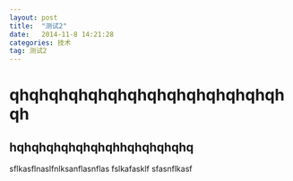 ```yaml
---
layout: post
title:  "测试2"
date:   2014-11-8 14:21:28
categories: 技术
tag: 测试2
---
```

qhqhqhqhqhqhqhqhqhqhqhqhqhqhqh
==================
hqhqhqhqhqhqhqhhqhqhqhqhq
------------------
sflkasflnaslfnlksanflasnflas
fslkafasklf
sfasnflkasf